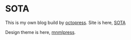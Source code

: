 # SOTA

This is my own blog build by [octopress](http://octopress.org/).
Site is here, [SOTA](http://deeeet.com/writing/)

Design theme is here, [mnmlpress](https://github.com/tcnksm/mnmlpress). 
